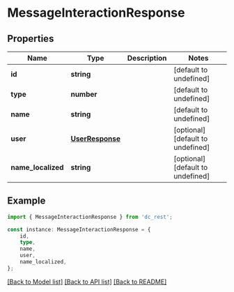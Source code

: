 # MessageInteractionResponse


## Properties

Name | Type | Description | Notes
------------ | ------------- | ------------- | -------------
**id** | **string** |  | [default to undefined]
**type** | **number** |  | [default to undefined]
**name** | **string** |  | [default to undefined]
**user** | [**UserResponse**](UserResponse.md) |  | [optional] [default to undefined]
**name_localized** | **string** |  | [optional] [default to undefined]

## Example

```typescript
import { MessageInteractionResponse } from 'dc_rest';

const instance: MessageInteractionResponse = {
    id,
    type,
    name,
    user,
    name_localized,
};
```

[[Back to Model list]](../README.md#documentation-for-models) [[Back to API list]](../README.md#documentation-for-api-endpoints) [[Back to README]](../README.md)
